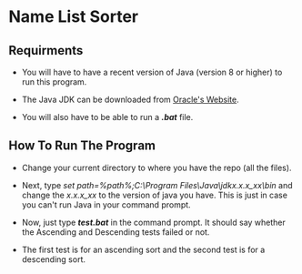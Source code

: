 # Name List Sorter

## **Requirments**

* You will have to have a recent version of Java (version 8 or higher) to run this program.

* The Java JDK can be downloaded from [Oracle's Website](https://www.oracle.com/technetwork/es/java/javasebusiness/downloads/index.html).

* You will also have to be able to run a **_.bat_** file.

## **How To Run The Program** 

* Change your current directory to where you have the repo (all the files).

* Next, type *set path=%path%;C:\Program Files\Java\jdkx.x.x_xx\bin* and change the *x.x.x_xx* to the version of java you have. This is just in case you can't run Java in your command prompt.

* Now, just type **_test.bat_** in the command prompt. It should say whether the Ascending and Descending tests failed or not.

* The first test is for an ascending sort and the second test is for a descending sort.
